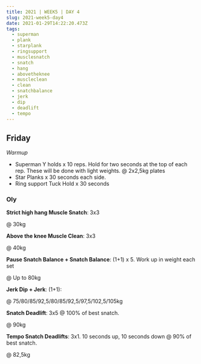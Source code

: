 ```yaml
---
title: 2021 | WEEK5 | DAY 4
slug: 2021-week5-day4
date: 2021-01-29T14:22:20.473Z
tags:
  - superman
  - plank
  - starplank
  - ringsupport
  - musclesnatch
  - snatch
  - hang
  - abovetheknee
  - muscleclean
  - clean
  - snatchbalance
  - jerk
  - dip
  - deadlift
  - tempo
---
```

## Friday

*Warmup*

* Superman Y holds x 10 reps. Hold for two seconds at the top of each rep. These will be done with light weights. @ 2x2,5kg plates
* Star Planks x 30 seconds each side.
* Ring support Tuck Hold x 30 seconds

### Oly

**Strict high hang Muscle Snatch**: 3x3

@ 30kg

**Above the knee Muscle Clean**: 3x3

@ 40kg

**Pause Snatch Balance + Snatch Balance**: (1+1) x 5. Work up in weight each set

@ Up to 80kg

**Jerk Dip + Jerk**: (1+1):

@ 75/80/85/92,5/80/85/92,5/97,5/102,5/105kg

**Snatch Deadlift**: 3x5 @ 100% of best snatch.

@ 90kg

**Tempo Snatch Deadlifts**: 3x1. 10 seconds up, 10 seconds down @ 90% of best snatch.

@ 82,5kg